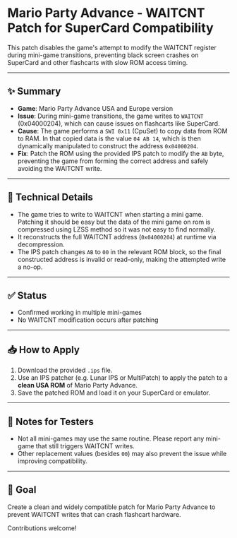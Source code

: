 # Mario Party Advance - WAITCNT Patch for SuperCard Compatibility

This patch disables the game's attempt to modify the WAITCNT register during mini-game transitions, preventing black screen crashes on SuperCard and other flashcarts with slow ROM access timing.

---

## ✨ Summary

- **Game**: Mario Party Advance USA and Europe version 
- **Issue**: During mini-game transitions, the game writes to `WAITCNT` (0x04000204), which can cause issues on flashcarts like SuperCard.
- **Cause**: The game performs a `SWI 0x11` (CpuSet) to copy data from ROM to RAM. In that copied data is the value `04 AB 14`, which is then dynamically manipulated to construct the address `0x04000204`.
- **Fix**: Patch the ROM using the provided IPS patch to modify the `AB` byte, preventing the game from forming the correct address and safely avoiding the WAITCNT write.

---

## 🔧 Technical Details

- The game tries to write to WAITCNT when starting a mini game. Patching it should be easy but the data of the mini game on rom is compressed using LZSS method so it was not easy to find normally.
- It reconstructs the full WAITCNT address (`0x04000204`) at runtime via decompression.
- The IPS patch changes `AB` to `00` in the relevant ROM block, so the final constructed address is invalid or read-only, making the attempted write a no-op.

---

## ✅ Status

- Confirmed working in multiple mini-games
- No WAITCNT modification occurs after patching

---

## 📥 How to Apply

1. Download the provided `.ips` file.
2. Use an IPS patcher (e.g. Lunar IPS or MultiPatch) to apply the patch to a **clean USA ROM** of Mario Party Advance.
3. Save the patched ROM and load it on your SuperCard or emulator.

---

## 🧪 Notes for Testers

- Not all mini-games may use the same routine. Please report any mini-game that still triggers WAITCNT writes.
- Other replacement values (besides `00`) may also prevent the issue while improving compatibility.

---

## 🚀 Goal

Create a clean and widely compatible patch for Mario Party Advance to prevent WAITCNT writes that can crash flashcart hardware.

Contributions welcome!
